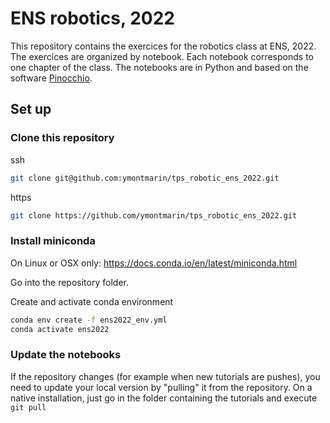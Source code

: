 ﻿# ENS robotics, 2022

This repository contains the exercices for the robotics class at ENS, 2022.
The exercices are organized by notebook. Each notebook corresponds to one chapter of the class.
The notebooks are in Python and based on the software [Pinocchio](https://github.com/stack-of-tasks/pinocchio).

## Set up

### Clone this repository
ssh
```bash
git clone git@github.com:ymontmarin/tps_robotic_ens_2022.git
```

https
```bash
git clone https://github.com/ymontmarin/tps_robotic_ens_2022.git
```

### Install miniconda
On Linux or OSX only:
https://docs.conda.io/en/latest/miniconda.html


Go into the repository folder.

Create and activate conda environment

```bash
conda env create -f ens2022_env.yml
conda activate ens2022
```

### Update the notebooks

If the repository changes (for example when new tutorials are pushes), you need to update your local
version by "pulling" it from the repository.
On a native installation, just go in the folder containing the tutorials and execute ```git pull```
